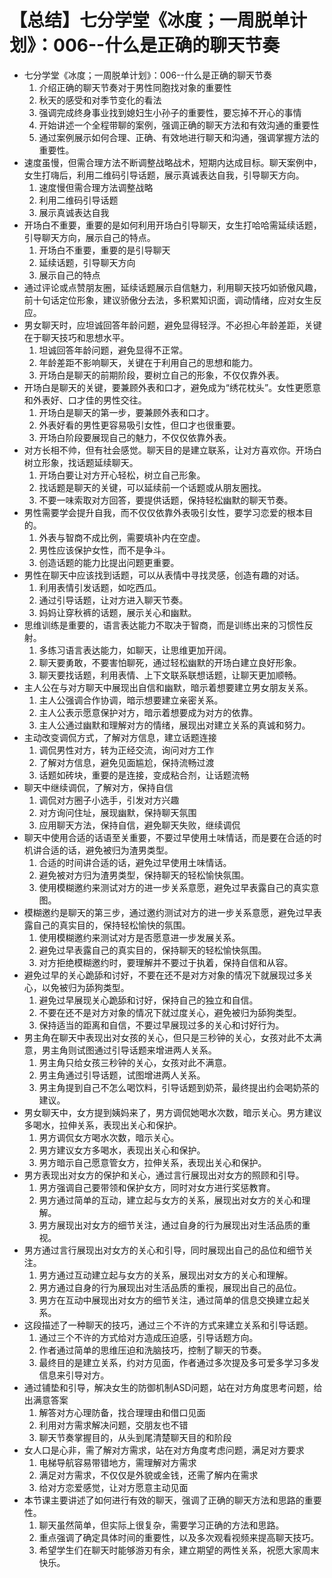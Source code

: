 # 【总结】七分学堂《冰度；一周脱单计划》：006--什么是正确的聊天节奏

-   七分学堂《冰度；一周脱单计划》：006--什么是正确的聊天节奏
    1.  介绍正确的聊天节奏对于男性同胞找对象的重要性
    2.  秋天的感受和对季节变化的看法
    3.  强调完成终身事业找到媳妇生小孙子的重要性，要忘掉不开心的事情
    4.  开始讲述一个全程带聊的案例，强调正确的聊天方法和有效沟通的重要性
    5.  通过案例展示如何合理、正确、有效地进行聊天和沟通，强调掌握方法的重要性。
-   速度虽慢，但需合理方法不断调整战略战术，短期内达成目标。聊天案例中，女生打嗨后，利用二维码引导话题，展示真诚表达自我，引导聊天方向。
    1.  速度慢但需合理方法调整战略
    2.  利用二维码引导话题
    3.  展示真诚表达自我
-   开场白不重要，重要的是如何利用开场白引导聊天，女生打哈哈需延续话题，引导聊天方向，展示自己的特点。
    1.  开场白不重要，重要的是引导聊天
    2.  延续话题，引导聊天方向
    3.  展示自己的特点
-   通过评论或点赞朋友圈，延续话题展示自信魅力，利用聊天技巧如骄傲风趣，前十句话定位形象，建议骄傲分去法，多积累知识面，调动情绪，应对女生反应。
-   男女聊天时，应坦诚回答年龄问题，避免显得轻浮。不必担心年龄差距，关键在于聊天技巧和思想水平。
    1.  坦诚回答年龄问题，避免显得不正常。
    2.  年龄差距不影响聊天，关键在于利用自己的思想和能力。
    3.  开场白是聊天的前期阶段，要树立自己的形象，不仅仅靠外表。
-   开场白是聊天的关键，要兼顾外表和口才，避免成为“绣花枕头”。女性更愿意和外表好、口才佳的男性交往。
    1.  开场白是聊天的第一步，要兼顾外表和口才。
    2.  外表好看的男性更容易吸引女性，但口才也很重要。
    3.  开场白阶段要展现自己的魅力，不仅仅依靠外表。
-   对方长相不帅，但有社会感觉。聊天目的是建立联系，让对方喜欢你。开场白树立形象，找话题延续聊天。
    1.  开场白要让对方开心轻松，树立自己形象。
    2.  找话题是聊天的关键，可以延续前一个话题或从朋友圈找。
    3.  不要一味索取对方回答，要提供话题，保持轻松幽默的聊天节奏。
-   男性需要学会提升自我，而不仅仅依靠外表吸引女性，要学习恋爱的根本目的。
    1.  外表与智商不成比例，需要填补内在空虚。
    2.  男性应该保护女性，而不是争斗。
    3.  创造话题的能力比提出问题更重要。
-   男性在聊天中应该找到话题，可以从表情中寻找灵感，创造有趣的对话。
    1.  利用表情引发话题，如吃西瓜。
    2.  通过引导话题，让对方进入聊天节奏。
    3.  妈妈让穿秋裤的话题，展示关心和幽默。
-   思维训练是重要的，语言表达能力不取决于智商，而是训练出来的习惯性反射。
    1.  多练习语言表达能力，如聊天，让思维更加开阔。
    2.  聊天要勇敢，不要害怕聊死，通过轻松幽默的开场白建立良好形象。
    3.  聊天要找话题，利用表情、上下文联系联想话题，让聊天更加顺畅。
-   主人公在与对方聊天中展现出自信和幽默，暗示着想要建立男女朋友关系。
    1.  主人公强调合作协调，暗示想要建立亲密关系。
    2.  主人公表示愿意保护对方，暗示着想要成为对方的依靠。
    3.  主人公通过幽默和理解对方的情绪，展现出对建立关系的真诚和努力。
-   主动改变调侃方式，了解对方信息，建立话题连接
    1.  调侃男性对方，转为正经交流，询问对方工作
    2.  了解对方信息，避免见面尴尬，保持流畅过渡
    3.  话题如砖块，重要的是连接，变成粘合剂，让话题流畅
-   聊天中继续调侃，了解对方，保持自信
    1.  调侃对方圈子小选手，引发对方兴趣
    2.  对方询问住址，展现幽默，保持聊天氛围
    3.  应用聊天方法，保持自信，避免聊天失败，继续调侃
-   聊天中使用合适的话语至关重要，不要过早使用土味情话，而是要在合适的时机讲合适的话，避免被归为渣男类型。
    1.  合适的时间讲合适的话，避免过早使用土味情话。
    2.  避免被对方归为渣男类型，保持聊天的轻松愉快氛围。
    3.  使用模糊邀约来测试对方的进一步关系意愿，避免过早表露自己的真实意图。
-   模糊邀约是聊天的第三步，通过邀约测试对方的进一步关系意愿，避免过早表露自己的真实目的，保持轻松愉快的氛围。
    1.  使用模糊邀约来测试对方是否愿意进一步发展关系。
    2.  避免过早表露自己的真实目的，保持聊天的轻松愉快氛围。
    3.  对方拒绝模糊邀约时，要理解并不要过于执着，保持自信和从容。
-   避免过早的关心跪舔和讨好，不要在还不是对方对象的情况下就展现过多关心，以免被归为舔狗类型。
    1.  避免过早展现关心跪舔和讨好，保持自己的独立和自信。
    2.  不要在还不是对方对象的情况下就过度关心，避免被归为舔狗类型。
    3.  保持适当的距离和自信，不要过早展现过多的关心和讨好行为。
-   男主角在聊天中表现出对女孩的关心，但只是三秒钟的关心，女孩对此不太满意，男主角则试图通过引导话题来增进两人关系。
    1.  男主角只给女孩三秒钟的关心，女孩对此不满意。
    2.  男主角通过引导话题，试图增进两人关系。
    3.  男主角提到自己不怎么喝饮料，引导话题到奶茶，最终提出约会喝奶茶的建议。
-   男女聊天中，女方提到姨妈来了，男方调侃她喝水次数，暗示关心。男方建议多喝水，拉伸关系，表现出关心和保护。
    1.  男方调侃女方喝水次数，暗示关心。
    2.  男方建议女方多喝水，表现出关心和保护。
    3.  男方暗示自己愿意管女方，拉伸关系，表现出关心和保护。
-   男方表现出对女方的保护和关心，通过言行展现出对女方的照顾和引导。
    1.  男方强调自己要带领和保护女方，同时对女方进行奖惩教育。
    2.  男方通过简单的互动，建立起与女方的关系，展现出对女方的关心和理解。
    3.  男方展现出对女方的细节关注，通过自身的行为展现出对生活品质的重视。
-   男方通过言行展现出对女方的关心和引导，同时展现出自己的品位和细节关注。
    1.  男方通过互动建立起与女方的关系，展现出对女方的关心和理解。
    2.  男方通过自身的行为展现出对生活品质的重视，展现出自己的品位。
    3.  男方在互动中展现出对女方的细节关注，通过简单的信息交换建立起关系。
-   这段描述了一种聊天的技巧，通过三个不许的方式来建立关系和引导话题。
    1.  通过三个不许的方式给对方造成压迫感，引导话题方向。
    2.  作者通过简单的思维压迫和洗脑技巧，控制了聊天的节奏。
    3.  最终目的是建立关系，约对方见面，作者通过多次提及多可爱多学习多发信息来引导对方。
-   通过铺垫和引导，解决女生的防御机制ASD问题，站在对方角度思考问题，给出满意答案
    1.  解答对方心理防备，找合理理由和借口见面
    2.  利用对方需求解决问题，交朋友也不错
    3.  聊天节奏掌握目的，从头到尾清楚聊天目的和阶段
-   女人口是心非，需了解对方需求，站在对方角度考虑问题，满足对方要求
    1.  电梯导航容易带错地方，需理解对方需求
    2.  满足对方需求，不仅仅是外貌或金钱，还需了解内在需求
    3.  给对方恋爱感觉，让对方愿意主动见面
-   本节课主要讲述了如何进行有效的聊天，强调了正确的聊天方法和思路的重要性。
    1.  聊天虽然简单，但实际上很复杂，需要学习正确的方法和思路。
    2.  重点强调了确定具体时间的重要性，以及多次观看视频来提高聊天技巧。
    3.  希望学生们在聊天时能够游刃有余，建立期望的两性关系，祝愿大家周末快乐。